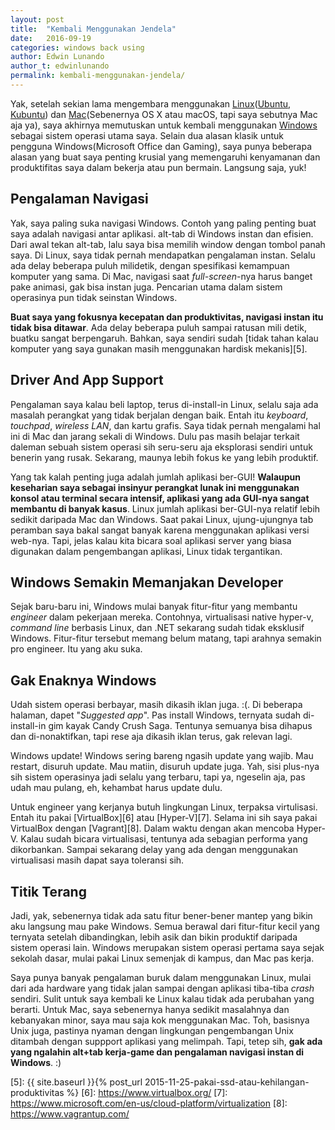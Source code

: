 ```yaml
---
layout: post
title:  "Kembali Menggunakan Jendela"
date:   2016-09-19
categories: windows back using
author: Edwin Lunando
author_t: edwinlunando
permalink: kembali-menggunakan-jendela/
---
```


Yak, setelah sekian lama mengembara menggunakan [Linux][0]([Ubuntu][1], [Kubuntu][2]) dan [Mac][3](Sebenernya OS X atau macOS, tapi saya sebutnya Mac aja ya), saya akhirnya memutuskan untuk kembali menggunakan [Windows][4] sebagai sistem operasi utama saya. Selain dua alasan klasik untuk pengguna Windows(Microsoft Office dan Gaming), saya punya beberapa alasan yang buat saya penting krusial yang memengaruhi kenyamanan dan produktifitas saya dalam bekerja atau pun bermain. Langsung saja, yuk!

## Pengalaman Navigasi

Yak, saya paling suka navigasi Windows. Contoh yang paling penting buat saya adalah navigasi antar aplikasi. alt-tab di Windows instan dan efisien. Dari awal tekan alt-tab, lalu saya bisa memilih window dengan tombol panah saya. Di Linux, saya tidak pernah mendapatkan pengalaman instan. Selalu ada delay beberapa puluh milidetik, dengan spesifikasi kemampuan komputer yang sama. Di Mac, navigasi saat *full-screen*-nya harus banget pake animasi, gak bisa instan juga. Pencarian utama dalam sistem operasinya pun tidak seinstan Windows.

**Buat saya yang fokusnya kecepatan dan produktivitas, navigasi instan itu tidak bisa ditawar**. Ada delay beberapa puluh sampai ratusan mili detik, buatku sangat berpengaruh. Bahkan, saya sendiri sudah [tidak tahan kalau komputer yang saya gunakan masih menggunakan hardisk mekanis][5].

## Driver And App Support

Pengalaman saya kalau beli laptop, terus di-install-in Linux, selalu saja ada masalah perangkat yang tidak berjalan dengan baik. Entah itu *keyboard*, *touchpad*, *wireless LAN*, dan kartu grafis. Saya tidak pernah mengalami hal ini di Mac dan jarang sekali di Windows. Dulu pas masih belajar terkait daleman sebuah sistem operasi sih seru-seru aja eksplorasi sendiri untuk benerin yang rusak. Sekarang, maunya lebih fokus ke yang lebih produktif.

Yang tak kalah penting juga adalah jumlah aplikasi ber-GUI! **Walaupun keseharian saya sebagai insinyur perangkat lunak ini menggunakan konsol atau terminal secara intensif, aplikasi yang ada GUI-nya sangat membantu di banyak kasus**. Linux jumlah aplikasi ber-GUI-nya relatif lebih sedikit daripada Mac dan Windows. Saat pakai Linux, ujung-ujungnya tab peramban saya bakal sangat banyak karena menggunakan aplikasi versi web-nya. Tapi, jelas kalau kita bicara soal aplikasi server yang biasa digunakan dalam pengembangan aplikasi, Linux tidak tergantikan.

## Windows Semakin Memanjakan Developer

Sejak baru-baru ini, Windows mulai banyak fitur-fitur yang membantu *engineer* dalam pekerjaan mereka. Contohnya, virtualisasi native hyper-v, *command line* berbasis Linux, dan .NET sekarang sudah tidak eksklusif Windows. Fitur-fitur tersebut memang belum matang, tapi arahnya semakin pro engineer. Itu yang aku suka.

## Gak Enaknya Windows

Udah sistem operasi berbayar, masih dikasih iklan juga. :(. Di beberapa halaman, dapet "*Suggested app*". Pas install Windows, ternyata sudah di-install-in gim kayak Candy Crush Saga. Tentunya semuanya bisa dihapus dan di-nonaktifkan, tapi rese aja dikasih iklan terus, gak relevan lagi.

Windows update! Windows sering bareng ngasih update yang wajib. Mau restart, disuruh update. Mau matiin, disuruh update juga. Yah, sisi plus-nya sih sistem operasinya jadi selalu yang terbaru, tapi ya, ngeselin aja, pas udah mau pulang, eh, kehambat harus update dulu.

Untuk engineer yang kerjanya butuh lingkungan Linux, terpaksa virtulisasi. Entah itu pakai [VirtualBox][6] atau [Hyper-V][7]. Selama ini sih saya pakai VirtualBox dengan [Vagrant][8]. Dalam waktu dengan akan mencoba Hyper-V. Kalau sudah bicara virtualisasi, tentunya ada sebagian performa yang dikorbankan. Sampai sekarang delay yang ada dengan menggunakan virtualisasi masih dapat saya toleransi sih.

## Titik Terang

Jadi, yak, sebenernya tidak ada satu fitur bener-bener mantep yang bikin aku langsung mau pake Windows. Semua berawal dari fitur-fitur kecil yang ternyata setelah dibandingkan, lebih asik dan bikin produktif daripada sistem operasi lain. Windows merupakan sistem operasi pertama saya sejak sekolah dasar, mulai pakai Linux semenjak di kampus, dan Mac pas kerja.

Saya punya banyak pengalaman buruk dalam menggunakan Linux, mulai dari ada hardware yang tidak jalan sampai dengan aplikasi tiba-tiba *crash* sendiri. Sulit untuk saya kembali ke Linux kalau tidak ada perubahan yang berarti. Untuk Mac, saya sebenernya hanya sedikit masalahnya dan kebanyakan minor, saya mau saja kok menggunakan Mac. Toh, basisnya Unix juga, pastinya nyaman dengan lingkungan pengembangan Unix ditambah dengan suppport aplikasi yang melimpah. Tapi, tetep sih, **gak ada yang ngalahin alt+tab kerja-game dan pengalaman navigasi instan di Windows**. :)

[0]:    https://en.wikipedia.org/wiki/Linux
[1]:    http://www.ubuntu.com/
[2]:    http://www.kubuntu.org/
[3]:    https://en.wikipedia.org/wiki/OS_X
[4]:    https://en.wikipedia.org/wiki/Microsoft_Windows
[5]:    {{ site.baseurl }}{% post_url 2015-11-25-pakai-ssd-atau-kehilangan-produktivitas %}
[6]:    https://www.virtualbox.org/
[7]:    https://www.microsoft.com/en-us/cloud-platform/virtualization
[8]:    https://www.vagrantup.com/
